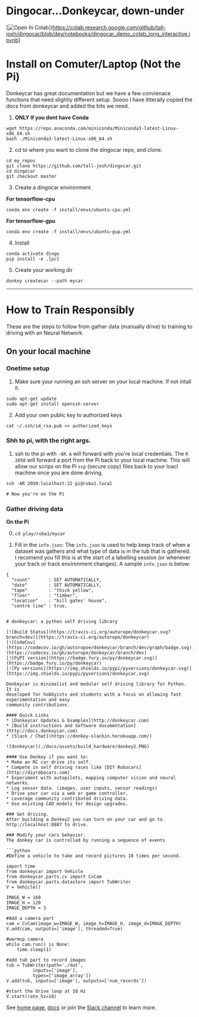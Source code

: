 # Dingocar...Donkeycar, down-under

[![Open In Colab](https://colab.research.google.com/assets/colab-badge.svg)](https://colab.research.google.com/github/tall-josh/dingocar/blob/dev/notebooks/dingocar_demo_colab_long_interactive.ipynb]

# Install on Comuter/Laptop (Not the Pi)

Donkeycar has great documentation but we have a few convienace functions that need 
slightly different setup. Soooo I have litterally copied the docs from donkeycar and 
added the bits we need.

1. **ONLY If you dont have Conda**
```
wget https://repo.anaconda.com/miniconda/Miniconda3-latest-Linux-x86_64.sh
bash ./Miniconda3-latest-Linux-x86_64.sh
```

2. cd to where you want to clone the dingocar repo, and clone.
```
cd my_repos
git clone https://github.com/tall-josh/dingocar.git
cd dingocar
git checkout master
```

3. Create a dingocar environment

**For tensorflow-cpu**
```
conda env create -f install/envs/ubuntu-cpu.yml 
```

**For tensorflow-gpu**
```
conda env create -f install/envs/ubuntu-gup.yml 
```

4. Install
```
conda activate dingo
pip install -e .[pc]
```

5. Create your working dir
```
donkey createcar --path mycar
```

---



# How to Train Responsibly

These are the steps to follow from gather data (manually drive) to training to driving with an Neural Network.

## On your local machine

### Onetime setup

1. Make sure your running an ssh server on your local machine. If not intall it.

```
sudo apt-get update
sudo apt-get install openssh-server
```

2. Add your own public key to authorized keys

```
cat ~/.ssh/id_rsa.pub >> authorized_keys
```

### Shh to pi, with the right args.

1. ssh to the pi with `-AR`. `A` will forward with you're local credentials. The
`R 2050` will forward a port from the Pi back to your local machine. This will allow
our scrips on the Pi `scp` (secure copy) files back to your loacl machine once you
are done driving.

```
ssh -AR 2050:localhost:22 pi@roba1.local

# Now you're on the Pi
```

### Gather driving data

**On the Pi**

0. `cd play/roba1/mycar`

1. Fill in the `info.json`: The `info.json` is used to help keep track of when a dataset was gathers and what type of data is in the tub that is gathered. I recomend you fill this is at the start of a labelling session (or whenever your track or track  environment changes). A sample `info.json` is below:

```
{
  "count"       : SET AUTOMATICALLY,
  "date"        : SET AUTOMATICALLY,
  "tape"        : "thick yellow",
  "floor"       : "timber",
  "location"    : "bill gates' house",
  "centre line" : true,


# donkeycar: a python self driving library

[![Build Status](https://travis-ci.org/autorope/donkeycar.svg?branch=dev)](https://travis-ci.org/autorope/donkeycar)
[![CodeCov](https://codecov.io/gh/autoropoe/donkeycar/branch/dev/graph/badge.svg)](https://codecov.io/gh/autorope/donkeycar/branch/dev)
[![PyPI version](https://badge.fury.io/py/donkeycar.svg)](https://badge.fury.io/py/donkeycar)
[![Py versions](https://img.shields.io/pypi/pyversions/donkeycar.svg)](https://img.shields.io/pypi/pyversions/donkeycar.svg)

Donkeycar is minimalist and modular self driving library for Python. It is
developed for hobbyists and students with a focus on allowing fast experimentation and easy
community contributions.

#### Quick Links
* [Donkeycar Updates & Examples](http://donkeycar.com)
* [Build instructions and Software documentation](http://docs.donkeycar.com)
* [Slack / Chat](https://donkey-slackin.herokuapp.com/)

![donkeycar](./docs/assets/build_hardware/donkey2.PNG)

#### Use Donkey if you want to:
* Make an RC car drive its self.
* Compete in self driving races like [DIY Robocars](http://diyrobocars.com)
* Experiment with autopilots, mapping computer vision and neural networks.
* Log sensor data. (images, user inputs, sensor readings)
* Drive your car via a web or game controller.
* Leverage community contributed driving data.
* Use existing CAD models for design upgrades.

### Get driving.
After building a Donkey2 you can turn on your car and go to http://localhost:8887 to drive.

### Modify your cars behavior.
The donkey car is controlled by running a sequence of events

```python
#Define a vehicle to take and record pictures 10 times per second.

import time
from donkeycar import Vehicle
from donkeycar.parts.cv import CvCam
from donkeycar.parts.datastore import TubWriter
V = Vehicle()

IMAGE_W = 160
IMAGE_H = 120
IMAGE_DEPTH = 3

#Add a camera part
cam = CvCam(image_w=IMAGE_W, image_h=IMAGE_H, image_d=IMAGE_DEPTH)
V.add(cam, outputs=['image'], threaded=True)

#warmup camera
while cam.run() is None:
    time.sleep(1)

#add tub part to record images
tub = TubWriter(path='./dat',
          inputs=['image'],
          types=['image_array'])
V.add(tub, inputs=['image'], outputs=['num_records'])

#start the drive loop at 10 Hz
V.start(rate_hz=10)
```

See [home page](http://donkeycar.com), [docs](http://docs.donkeycar.com)
or join the [Slack channel](http://www.donkeycar.com/community.html) to learn more.
